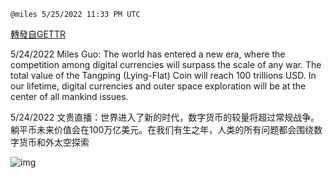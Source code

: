 
`@miles 5/25/2022 11:33 PM UTC`

[轉發自GETTR](https://gettr.com/post/p1bb5a718ff)

5/24/2022 Miles Guo: The world has entered a new era, where the competition among digital currencies will surpass the scale of any war. The total value of the Tangping (Lying-Flat) Coin will reach 100 trillions USD. In our lifetime, digital currencies and outer space exploration will be at the center of all mankind issues.

5/24/2022 文贵直播：世界进入了新的时代，数字货币的较量将超过常规战争。躺平币未来价值会在100万亿美元。在我们有生之年，人类的所有问题都会围绕数字货币和外太空探索


![img](https://media.gettr.com/group40/getter/2022/05/25/23/4d78498c-b48b-0179-9b67-3f0eca616027/out.jpg)
